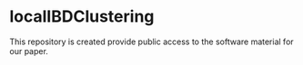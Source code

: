 # localIBDClustering
This repository is created provide public access to the software material for our paper. 
